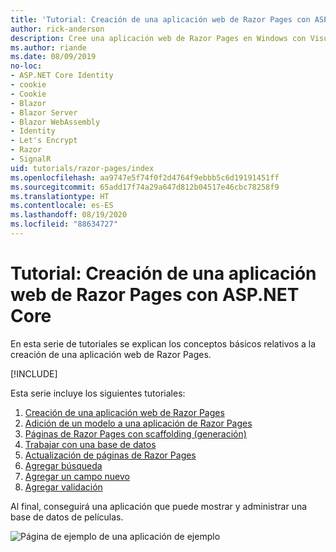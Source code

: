 ```yaml
---
title: 'Tutorial: Creación de una aplicación web de Razor Pages con ASP.NET Core'
author: rick-anderson
description: Cree una aplicación web de Razor Pages en Windows con Visual Studio, ASP.NET Core y EF Core.
ms.author: riande
ms.date: 08/09/2019
no-loc:
- ASP.NET Core Identity
- cookie
- Cookie
- Blazor
- Blazor Server
- Blazor WebAssembly
- Identity
- Let's Encrypt
- Razor
- SignalR
uid: tutorials/razor-pages/index
ms.openlocfilehash: aa9747e5f74f0f2d4764f9ebbb5c6d19191451ff
ms.sourcegitcommit: 65add17f74a29a647d812b04517e46cbc78258f9
ms.translationtype: HT
ms.contentlocale: es-ES
ms.lasthandoff: 08/19/2020
ms.locfileid: "88634727"
---
```

# <a name="tutorial-create-a-no-locrazor-pages-web-app-with-aspnet-core"></a>Tutorial: Creación de una aplicación web de Razor Pages con ASP.NET Core

En esta serie de tutoriales se explican los conceptos básicos relativos a la creación de una aplicación web de Razor Pages. 

[!INCLUDE[](~/includes/advancedRP.md)]

Esta serie incluye los siguientes tutoriales:

1. [Creación de una aplicación web de Razor Pages](xref:tutorials/razor-pages/razor-pages-start)
1. [Adición de un modelo a una aplicación de Razor Pages](xref:tutorials/razor-pages/model)
1. [Páginas de Razor Pages con scaffolding (generación)](xref:tutorials/razor-pages/page)
1. [Trabajar con una base de datos](xref:tutorials/razor-pages/sql)
1. [Actualización de páginas de Razor Pages](xref:tutorials/razor-pages/da1)
1. [Agregar búsqueda](xref:tutorials/razor-pages/search)
1. [Agregar un campo nuevo](xref:tutorials/razor-pages/new-field)
1. [Agregar validación](xref:tutorials/razor-pages/validation)

Al final, conseguirá una aplicación que puede mostrar y administrar una base de datos de películas.

![Página de ejemplo de una aplicación de ejemplo](index/_static/sample-page.png)
